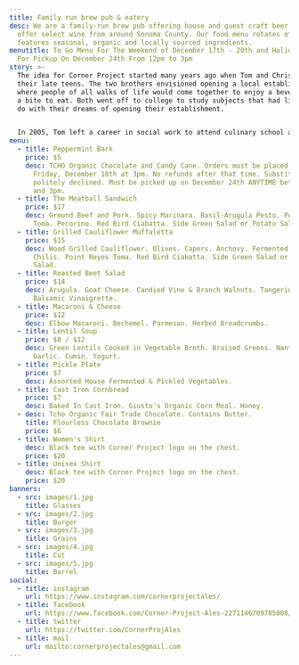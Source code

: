 ```yaml
---
title: Family run brew pub & eatery
desc: We are a family-run brew pub offering house and guest craft beer. We also
  offer select wine from around Sonoma County. Our food menu rotates often, and
  features seasonal, organic and locally sourced ingredients.
menutitle: To Go Menu For The Weekend of December 17th - 20th and Holiday Meals
  For Pickup On December 24th From 12pm to 3pm
story: >-
  The idea for Corner Project started many years ago when Tom and Chris were in
  their late teens. The two brothers envisioned opening a local establishment
  where people of all walks of life would come together to enjoy a beverage and
  a bite to eat. Both went off to college to study subjects that had little to
  do with their dreams of opening their establishment.


  In 2005, Tom left a career in social work to attend culinary school and a few years later, Chris began brewing beer on his stove-top. In early 2017 the two of them revisited their dream in a more serious mindset and brought the concept of Corner Project to fruition.
menu:
  - title: Peppermint Bark
    price: $5
    desc: TCHO Organic Chocolate and Candy Cane. Orders must be placed online by
      Friday, December 18th at 3pm. No refunds after that time. Substitutions
      politely declined. Must be picked up on December 24th ANYTIME between 12pm
      and 3pm.
  - title: The Meatball Sandwich
    price: $17
    desc: Ground Beef and Pork. Spicy Marinara. Basil-Arugula Pesto. Point Reyes
      Toma. Pecorino. Red Bird Ciabatta. Side Green Salad or Potato Salad.
  - title: Grilled Cauliflower Muffaletta
    price: $15
    desc: Wood Grilled Cauliflower. Olives. Capers. Anchovy. Fermented Fresno
      Chilis. Point Reyes Toma. Red Bird Ciabatta. Side Green Salad or Potato
      Salad.
  - title: Roasted Beet Salad
    price: $14
    desc: Arugula. Goat Cheese. Candied Vine & Branch Walnuts. Tangerine. Honey
      Balsamic Vinaigrette.
  - title: Macaroni & Cheese
    price: $12
    desc: Elbow Macaroni. Bechemel. Parmesan. Herbed Breadcrumbs.
  - title: Lentil Soup
    price: $8 / $12
    desc: Green Lentils Cooked in Vegetable Broth. Braised Greens. Nante Carrots.
      Garlic. Cumin. Yogurt.
  - title: Pickle Plate
    price: $7
    desc: Assorted House Fermented & Pickled Vegetables.
  - title: Cast Iron Cornbread
    price: $7
    desc: Baked In Cast Iron. Giusto's Organic Corn Meal. Honey.
  - desc: Tcho Organic Fair Trade Chocolate. Contains Butter.
    title: Flourless Chocolate Brownie
    price: $6
  - title: Women's Shirt
    desc: Black tee with Corner Project logo on the chest.
    price: $20
  - title: Unisex Shirt
    desc: Black tee with Corner Project logo on the chest.
    price: $20
banners:
  - src: images/1.jpg
    title: Glasses
  - src: images/2.jpg
    title: Burger
  - src: images/3.jpg
    title: Grains
  - src: images/4.jpg
    title: Cut
  - src: images/5.jpg
    title: Barrel
social:
  - title: instagram
    url: https://www.instagram.com/cornerprojectales/
  - title: facebook
    url: https://www.facebook.com/Corner-Project-Ales-2271146709785008/
  - title: twitter
    url: https://twitter.com/CornerProjAles
  - title: mail
    url: mailto:cornerprojectales@gmail.com
---
```

